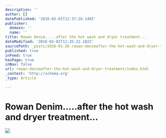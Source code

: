 ```yaml
---
description: ''
author: []
datePublished: '2016-02-01T12:37:16.149Z'
publisher:
  domain: ''
  name: ''
title: Rowan Denim.....after the hot wash and dryer treatment...
dateModified: '2016-02-01T11:35:22.102Z'
sourcePath: _posts/2016-01-26-rowan-denimafter-the-hot-wash-and-dryer-treatment.md
published: true
inFeed: true
hasPage: true
inNav: false
url: rowan-denimafter-the-hot-wash-and-dryer-treatment/index.html
_context: 'http://schema.org'
_type: Article

---
```

# Rowan Denim.....after the hot wash and dryer treatment...
![](https://the-grid-user-content.s3-us-west-2.amazonaws.com/08ff67b4-c5b8-4618-af73-86fe983f2ae6.png)